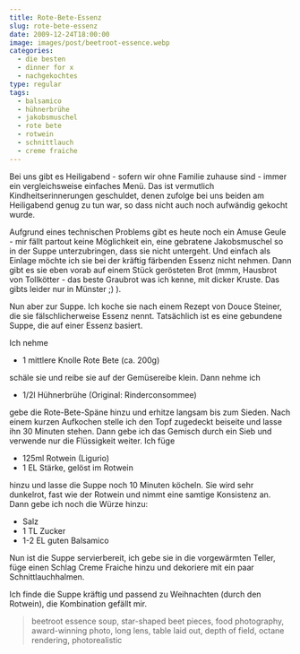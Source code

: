 ```yaml
---
title: Rote-Bete-Essenz
slug: rote-bete-essenz
date: 2009-12-24T18:00:00
image: images/post/beetroot-essence.webp
categories: 
  - die besten
  - dinner for x
  - nachgekochtes
type: regular
tags: 
  - balsamico
  - hühnerbrühe
  - jakobsmuschel
  - rote bete
  - rotwein
  - schnittlauch
  - creme fraiche
---
```


Bei uns gibt es Heiligabend - sofern wir ohne Familie zuhause sind - immer ein vergleichsweise einfaches Menü. Das ist vermutlich Kindheitserinnerungen geschuldet, denen zufolge bei uns beiden am Heiligabend genug zu tun war, so dass nicht auch noch aufwändig gekocht wurde.

Aufgrund eines technischen Problems gibt es heute noch ein Amuse Geule - mir fällt partout keine Möglichkeit ein, eine gebratene Jakobsmuschel so in der Suppe unterzubringen, dass sie nicht untergeht. Und einfach als Einlage möchte ich sie bei der kräftig färbenden Essenz nicht nehmen. Dann gibt es sie eben vorab auf einem Stück gerösteten Brot (mmm, Hausbrot von Tollkötter - das beste Graubrot was ich kenne, mit dicker Kruste. Das gibts leider nur in Münster ;) ).

Nun aber zur Suppe. Ich koche sie nach einem Rezept von Douce Steiner, die sie fälschlicherweise Essenz nennt. Tatsächlich ist es eine gebundene Suppe, die auf einer Essenz basiert.

Ich nehme

* 1 mittlere Knolle Rote Bete (ca. 200g)

schäle sie und reibe sie auf der Gemüsereibe klein. Dann nehme ich

* 1/2l Hühnerbrühe (Original: Rinderconsommee)

gebe die Rote-Bete-Späne hinzu und erhitze langsam bis zum Sieden. Nach einem kurzen Aufkochen stelle ich den Topf zugedeckt beiseite und lasse ihn 30 Minuten stehen. Dann gebe ich das Gemisch durch ein Sieb und verwende nur die Flüssigkeit weiter. Ich füge

* 125ml Rotwein (Ligurio) 
* 1 EL Stärke, gelöst im Rotwein

hinzu und lasse die Suppe noch 10 Minuten köcheln. Sie wird sehr dunkelrot, fast wie der Rotwein und nimmt eine samtige Konsistenz an. Dann gebe ich noch die Würze hinzu:

* Salz 
* 1 TL Zucker 
* 1-2 EL guten Balsamico

Nun ist die Suppe servierbereit, ich gebe sie in die vorgewärmten Teller, füge einen Schlag Creme Fraiche hinzu und dekoriere mit ein paar Schnittlauchhalmen.

Ich finde die Suppe kräftig und passend zu Weihnachten (durch den Rotwein), die Kombination gefällt mir. 

> beetroot essence soup, star-shaped beet pieces, food photography, award-winning photo, long lens, table laid out, depth of field, octane rendering, photorealistic